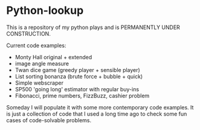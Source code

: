 # Python-lookup
This is a repository of my python plays and is PERMANENTLY UNDER CONSTRUCTION. 

Current code examples:
* Monty Hall original + extended
* image angle measure
* Twan dice game (greedy player + sensible player)
* List sorting bonanza (brute force + bubble + quick)
* Simple webscraper
* SP500 'going long' estimator with regular buy-ins
* Fibonacci, prime numbers, FizzBuzz, cashier problem

Someday I will populate it with some more contemporary code examples. It is just a collection of code that I used a long time ago to check some fun cases of code-solvable problems.
